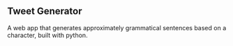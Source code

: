## Tweet Generator

A web app that generates approximately grammatical sentences based on a character, built with python.